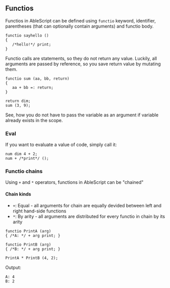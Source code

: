 ## Functios
Functios in AbleScript can be defined using `functio` keyword, identifier, parentheses (that can optionally contain arguments) and functio body.
```ablescript
functio sayhello ()
{
   /*hello!*/ print;
}
```

Functio calls are statements, so they do not return any value. Luckily, all arguments are passed by reference, so you save return value by mutating them.
```ablescript
functio sum (aa, bb, return)
{
   aa + bb =: return;
}

return dim;
sum (3, 9);
```

See, how you do not have to pass the variable as an argument if variable already exists in the scope.

### Eval
If you want to evaluate a value of code, simply call it:
```ablescript
num dim 4 + 2;
num + /*print*/ ();
```

### Functio chains
Using `+` and `*` operators, functions in AbleScript can be "chained"

#### Chain kinds
- `+`: Equal - all arguments for chain are equally devided between left and right hand-side functions
- `*`: By arity - all arguments are distributed for every functio in chain by its arity


```ablescript
functio PrintA (arg)
{ /*A: */ + arg print; }

functio PrintB (arg)
{ /*B: */ + arg print; }

PrintA * PrintB (4, 2);
```

Output:
```
A: 4
B: 2
```
